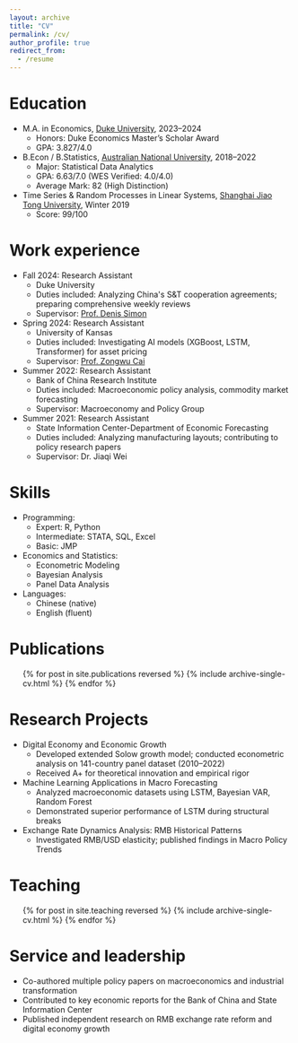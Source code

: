 ```yaml
---
layout: archive
title: "CV"
permalink: /cv/
author_profile: true
redirect_from:
  - /resume
---
```


Education
======
* M.A. in Economics, [Duke University](https://www.duke.edu/), 2023–2024 
  * Honors: Duke Economics Master’s Scholar Award
  * GPA: 3.827/4.0
* B.Econ / B.Statistics, [Australian National University](https://www.anu.edu.au/), 2018–2022
  * Major: Statistical Data Analytics
  * GPA: 6.63/7.0 (WES Verified: 4.0/4.0)
  * Average Mark: 82 (High Distinction)
* Time Series & Random Processes in Linear Systems, [Shanghai Jiao Tong University](https://en.sjtu.edu.cn/), Winter 2019
  * Score: 99/100

Work experience
======
* Fall 2024: Research Assistant
  * Duke University
  * Duties included: Analyzing China's S&T cooperation agreements; preparing comprehensive weekly reviews
  * Supervisor: [Prof. Denis Simon](https://scholars.duke.edu/person/denis.simon)
* Spring 2024: Research Assistant
  * University of Kansas
  * Duties included: Investigating AI models (XGBoost, LSTM, Transformer) for asset pricing
  * Supervisor: [Prof. Zongwu Cai](https://people.ku.edu/~zongwu/)
* Summer 2022: Research Assistant
  * Bank of China Research Institute
  * Duties included: Macroeconomic policy analysis, commodity market forecasting
  * Supervisor: Macroeconomy and Policy Group
* Summer 2021: Research Assistant
  * State Information Center-Department of Economic Forecasting
  * Duties included: Analyzing manufacturing layouts; contributing to policy research papers
  * Supervisor: Dr. Jiaqi Wei

Skills
======
* Programming:
  * Expert: R, Python
  * Intermediate: STATA, SQL, Excel
  * Basic: JMP
* Economics and Statistics:
  * Econometric Modeling
  * Bayesian Analysis
  * Panel Data Analysis
* Languages:
  * Chinese (native)
  * English (fluent)

Publications
======
  <ul>{% for post in site.publications reversed %}
    {% include archive-single-cv.html %}
  {% endfor %}</ul>
  
Research Projects
======
* Digital Economy and Economic Growth
  * Developed extended Solow growth model; conducted econometric analysis on 141-country panel dataset (2010–2022)
  * Received A+ for theoretical innovation and empirical rigor
* Machine Learning Applications in Macro Forecasting
  * Analyzed macroeconomic datasets using LSTM, Bayesian VAR, Random Forest
  * Demonstrated superior performance of LSTM during structural breaks
* Exchange Rate Dynamics Analysis: RMB Historical Patterns
  * Investigated RMB/USD elasticity; published findings in Macro Policy Trends

Teaching
======
  <ul>{% for post in site.teaching reversed %}
    {% include archive-single-cv.html %}
  {% endfor %}</ul>
  
Service and leadership
======
* Co-authored multiple policy papers on macroeconomics and industrial transformation
* Contributed to key economic reports for the Bank of China and State Information Center
* Published independent research on RMB exchange rate reform and digital economy growth

